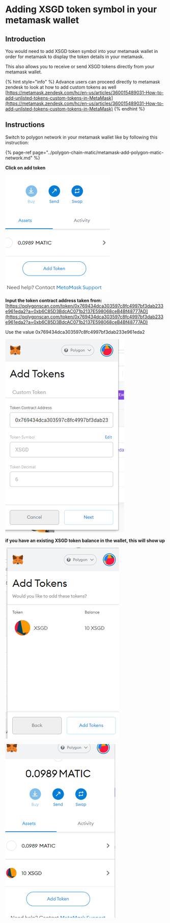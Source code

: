 # Adding XSGD token symbol in your metamask wallet

## Introduction

You would need to add XSGD token symbol into your metamask wallet in order for metamask to display the token details in your metamask.

This also allows you to receive or send XSGD tokens directly from your metamask wallet.

{% hint style="info" %}
Advance users can proceed directly to metamask zendesk to look at how to add custom tokens as well  
[https://metamask.zendesk.com/hc/en-us/articles/360015489031-How-to-add-unlisted-tokens-custom-tokens-in-MetaMask](https://metamask.zendesk.com/hc/en-us/articles/360015489031-How-to-add-unlisted-tokens-custom-tokens-in-MetaMask)
{% endhint %}

## Instructions

Switch to polygon network in your metamask wallet like by following this instruction:

{% page-ref page="../polygon-chain-matic/metamask-add-polygon-matic-network.md" %}



**Click on add token**

![](../../.gitbook/assets/image%20%2823%29.png)



**Input the token contract address taken from:** [https://polygonscan.com/token/0x769434dca303597c8fc4997bf3dab233e961eda2?a=0xb6C85D3BdcAC071b2137E598068ceB4Bf48777AD](https://polygonscan.com/token/0x769434dca303597c8fc4997bf3dab233e961eda2?a=0xb6C85D3BdcAC071b2137E598068ceB4Bf48777AD) 

Use the value 0x769434dca303597c8fc4997bf3dab233e961eda2 

![](../../.gitbook/assets/image%20%2812%29.png)

**if you have an existing XSGD token balance in the wallet, this will show up** 

![](../../.gitbook/assets/image%20%2817%29.png)

![](../../.gitbook/assets/image%20%288%29.png)





